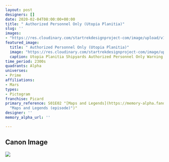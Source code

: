```yaml
---
layout: post
designers: []
date: 2020-02-04T08:00:00+00:00
title: " Authorized Personnel Only (Utopia Planitia)"
slug: ''
images: 
- "https://res.cloudinary.com/startrekdesignproject-com/image/upload/v1580839056/AuthorizedPersonnelOnly.png"
featured_image:
  title: " Authorized Personnel Only (Utopia Planitia)"
  image: "https://res.cloudinary.com/startrekdesignproject-com/image/upload/v1580839056/AuthorizedPersonnelOnly.png"
  caption: Utopia Planitia Shipyards Authorized Personnel Only Warning Advisory Sign
time_period: 2300s
quadrants: Alpha
universes:
- Prime
affiliations:
- Mars
types:
- Pictogram
franchise: Picard
primary_reference: S01E02 "[Maps and Legends](https://memory-alpha.fandom.com/wiki/Maps_and_Legends_(episode)
  "Maps and Legends (episode)")"
designer: ''
memory_alpha_url: ''

---
```

## Canon Image

![](https://res.cloudinary.com/startrekdesignproject-com/image/upload/v1580839056/AuthorizedPersonnelOnly1.jpg)